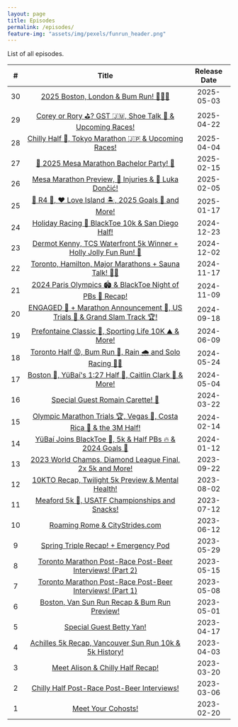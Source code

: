 ```yaml
---
layout: page
title: Episodes
permalink: /episodes/
feature-img: "assets/img/pexels/funrun_header.png"
---
```


List of all episodes.

|   #   |                                                           Title                                                            | Release Date |
| :---: | :------------------------------------------------------------------------------------------------------------------------: | :----------: |
|  30   |                   [2025 Boston, London & Bum Run! 🎽🎽🎽](https://r4podcast.com/2025/05/03/Episode-30.html)                   |  2025-05-03  |
|  29   |         [Corey or Rory ⛳? GST 🇯🇲, Shoe Talk 👟 & Upcoming Races!](https://r4podcast.com/2025/04/22/Episode-29.html)          |  2025-04-22  |
|  28   |           [Chilly Half 🥶, Tokyo Marathon 🇯🇵 & Upcoming Races!](https://r4podcast.com/2025/04/04/Episode-28.html)            |  2025-04-04  |
|  27   |                 [🥳 2025 Mesa Marathon Bachelor Party! 🥳](https://r4podcast.com/2025/02/15/Episode-27.html)                 |  2025-02-15  |
|  26   |           [Mesa Marathon Preview, 🤕 Injuries & 🏀 Luka Dončić!](https://r4podcast.com/2025/02/05/Episode-26.html)           |  2025-02-05  |
|  25   |            [🎊 R4 🎊, ❤️ Love Island 🏝️, 2025 Goals 🎯 and More!](https://r4podcast.com/2025/01/17/Episode-25.html)             |  2025-01-17  |
|  24   |            [Holiday Racing 🎄 BlackToe 10k & San Diego Half!](https://r4podcast.com/2024/12/23/Episode-24.html)             |  2024-12-23  |
|  23   |    [Dermot Kenny, TCS Waterfront 5k Winner + Holly Jolly Fun Run! 🎅](https://r4podcast.com/2024/12/02/Episode-23.html)     |  2024-12-02  |
|  22   |           [Toronto, Hamilton, Major Marathons + Sauna Talk! 🧖‍♂️](https://r4podcast.com/2024/11/17/Episode-22.html)           |  2024-11-17  |
|  21   |         [2024 Paris Olympics 🏟️ & BlackToe Night of PBs 🥳 Recap!](https://r4podcast.com/2024/11/09/Episode-21.html)         |  2024-11-09  |
|  20   | [ENGAGED 💍 + Marathon Announcement 🍻, US Trials 🏁 & Grand Slam Track 🏆!](https://r4podcast.com/2024/09/18/Episode-20.html) |  2024-09-18  |
|  19   |           [Prefontaine Classic 🏃, Sporting Life 10K ⛰️ & More!](https://r4podcast.com/2024/06/09/Episode-19.html)           |  2024-06-09  |
|  18   |          [Toronto Half 😡, Bum Run 🍑, Rain 🌧️ and Solo Racing 🏃‍♀️](https://r4podcast.com/2024/05/24/Episode-18.html)           |  2024-05-24  |
|  17   |         [Boston 🦄, YüBaí's 1:27 Half 🥳, Caitlin Clark 🏀 & More!](https://r4podcast.com/2024/05/04/Episode-17.html)         |  2024-05-04  |
|  16   |                    [Special Guest Romain Carette! 🥳](https://r4podcast.com/2024/03/22/Episode-16.html)                     |  2024-03-22  |
|  15   |    [Olympic Marathon Trials 🏆, Vegas 🎰, Costa Rica 🌴 & the 3M Half!](https://r4podcast.com/2024/02/14/Episode-15.html)     |  2024-02-14  |
|  14   |         [YüBaí Joins BlackToe 🥳, 5k & Half PBs 🔥 & 2024 Goals 🎯](https://r4podcast.com/2024/01/12/Episode-14.html)         |  2024-01-12  |
|  13   |        [2023 World Champs, Diamond League Final, 2x 5k and More!](https://r4podcast.com/2023/09/22/Episode-13.html)        |  2023-09-22  |
|  12   |           [10KTO Recap, Twilight 5k Preview & Mental Health!](https://r4podcast.com/2023/08/02/Episode-12.html)            |  2023-08-02  |
|  11   |             [Meaford 5k 🥇, USATF Championships and Snacks!](https://r4podcast.com/2023/07/12/Episode-11.html)              |  2023-07-12  |
|  10   |                     [Roaming Rome & CityStrides.com](https://r4podcast.com/2023/06/12/Episode-10.html)                     |  2023-06-12  |
|   9   |                  [Spring Triple Recap! + Emergency Pod](https://r4podcast.com/2023/05/29/Episode-9.html)                   |  2023-05-29  |
|   8   |        [Toronto Marathon Post-Race Post-Beer Interviews! (Part 2)](https://r4podcast.com/2023/05/15/Episode-8.html)        |  2023-05-15  |
|   7   |        [Toronto Marathon Post-Race Post-Beer Interviews! (Part 1)](https://r4podcast.com/2023/05/08/Episode-7.html)        |  2023-05-08  |
|   6   |              [Boston, Van Sun Run Recap & Bum Run Preview!](https://r4podcast.com/2023/05/01/Episode-6.html)               |  2023-05-01  |
|   5   |                        [Special Guest Betty Yan!](https://r4podcast.com/2023/04/17/Episode-5.html)                         |  2023-04-17  |
|   4   |         [Achilles 5k Recap, Vancouver Sun Run 10k & 5k History!](https://r4podcast.com/2023/04/03/Episode-4.html)          |  2023-04-03  |
|   3   |                    [Meet Alison & Chilly Half Recap!](https://r4podcast.com/2023/03/20/Episode-3.html)                     |  2023-03-20  |
|   2   |               [Chilly Half Post-Race Post-Beer Interviews!](https://r4podcast.com/2023/03/06/Episode-2.html)               |  2023-03-06  |
|   1   |                           [Meet Your Cohosts!](https://r4podcast.com/2023/02/20/Episode-1.html)                            |  2023-02-20  |
